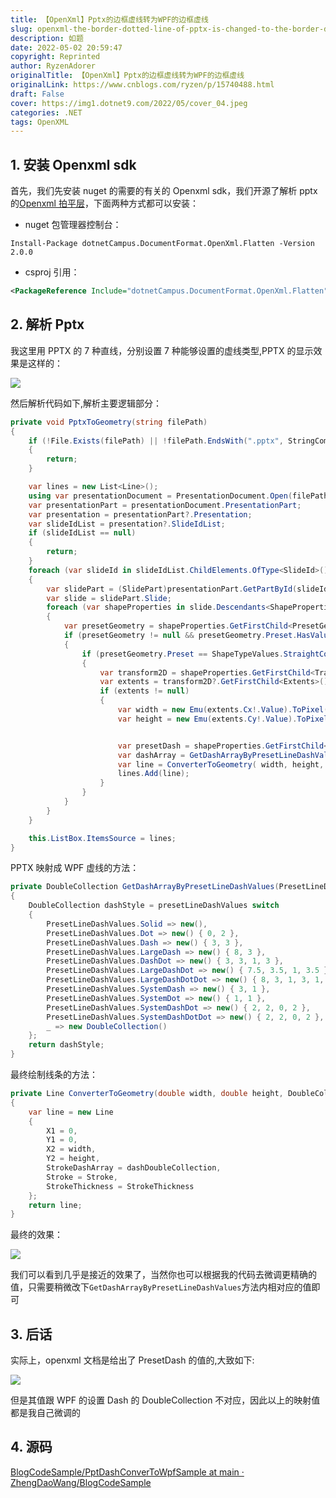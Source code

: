 ```yaml
---
title: 【OpenXml】Pptx的边框虚线转为WPF的边框虚线
slug: openxml-the-border-dotted-line-of-pptx-is-changed-to-the-border-dotted-line-of-WPF
description: 如题
date: 2022-05-02 20:59:47
copyright: Reprinted
author: RyzenAdorer
originalTitle: 【OpenXml】Pptx的边框虚线转为WPF的边框虚线
originalLink: https://www.cnblogs.com/ryzen/p/15740488.html
draft: False
cover: https://img1.dotnet9.com/2022/05/cover_04.jpeg
categories: .NET
tags: OpenXML
---
```


## 1. 安装 Openxml sdk

首先，我们先安装 nuget 的需要的有关的 Openxml sdk，我们开源了解析 pptx 的[Openxml 拍平层](https://github.com/dotnet-campus/DocumentFormat.OpenXml.Extensions)，下面两种方式都可以安装：

- nuget 包管理器控制台：

```shell
Install-Package dotnetCampus.DocumentFormat.OpenXml.Flatten -Version 2.0.0
```

- csproj 引用：

```xml
<PackageReference Include="dotnetCampus.DocumentFormat.OpenXml.Flatten" Version="2.0.0" />
```

## 2. 解析 Pptx

我这里用 PPTX 的 7 种直线，分别设置 7 种能够设置的虚线类型,PPTX 的显示效果是这样的：

![](https://img1.dotnet9.com/2022/05/0401.jpg)

然后解析代码如下,解析主要逻辑部分：

```csharp
private void PptxToGeometry(string filePath)
{
    if (!File.Exists(filePath) || !filePath.EndsWith(".pptx", StringComparison.OrdinalIgnoreCase))
    {
        return;
    }

    var lines = new List<Line>();
    using var presentationDocument = PresentationDocument.Open(filePath, false);
    var presentationPart = presentationDocument.PresentationPart;
    var presentation = presentationPart?.Presentation;
    var slideIdList = presentation?.SlideIdList;
    if (slideIdList == null)
    {
        return;
    }
    foreach (var slideId in slideIdList.ChildElements.OfType<SlideId>())
    {
        var slidePart = (SlidePart)presentationPart.GetPartById(slideId.RelationshipId);
        var slide = slidePart.Slide;
        foreach (var shapeProperties in slide.Descendants<ShapeProperties>())
        {
            var presetGeometry = shapeProperties.GetFirstChild<PresetGeometry>();
            if (presetGeometry != null && presetGeometry.Preset.HasValue)
            {
                if (presetGeometry.Preset == ShapeTypeValues.StraightConnector1)
                {
                    var transform2D = shapeProperties.GetFirstChild<Transform2D>();
                    var extents = transform2D?.GetFirstChild<Extents>();
                    if (extents != null)
                    {
                        var width = new Emu(extents.Cx!.Value).ToPixel().Value;
                        var height = new Emu(extents.Cy!.Value).ToPixel().Value;


                        var presetDash = shapeProperties.GetFirstChild<Outline>()?.GetFirstChild<PresetDash>()?.Val;
                        var dashArray = GetDashArrayByPresetLineDashValues(presetDash);
                        var line = ConverterToGeometry( width, height, dashArray);
                        lines.Add(line);
                    }
                }
            }
        }
    }

    this.ListBox.ItemsSource = lines;
}
```

PPTX 映射成 WPF 虚线的方法：

```csharp
private DoubleCollection GetDashArrayByPresetLineDashValues(PresetLineDashValues presetLineDashValues)
{
    DoubleCollection dashStyle = presetLineDashValues switch
    {
        PresetLineDashValues.Solid => new(),
        PresetLineDashValues.Dot => new() { 0, 2 },
        PresetLineDashValues.Dash => new() { 3, 3 },
        PresetLineDashValues.LargeDash => new() { 8, 3 },
        PresetLineDashValues.DashDot => new() { 3, 3, 1, 3 },
        PresetLineDashValues.LargeDashDot => new() { 7.5, 3.5, 1, 3.5 },
        PresetLineDashValues.LargeDashDotDot => new() { 8, 3, 1, 3, 1, 3 },
        PresetLineDashValues.SystemDash => new() { 3, 1 },
        PresetLineDashValues.SystemDot => new() { 1, 1 },
        PresetLineDashValues.SystemDashDot => new() { 2, 2, 0, 2 },
        PresetLineDashValues.SystemDashDotDot => new() { 2, 2, 0, 2 },
        _ => new DoubleCollection()
    };
    return dashStyle;
}
```

最终绘制线条的方法：

```csharp
private Line ConverterToGeometry(double width, double height, DoubleCollection dashDoubleCollection)
{
    var line = new Line
    {
        X1 = 0,
        Y1 = 0,
        X2 = width,
        Y2 = height,
        StrokeDashArray = dashDoubleCollection,
        Stroke = Stroke,
        StrokeThickness = StrokeThickness
    };
    return line;
}
```

最终的效果：

![](https://img1.dotnet9.com/2022/05/0402.jpg)

我们可以看到几乎是接近的效果了，当然你也可以根据我的代码去微调更精确的值，只需要稍微改下`GetDashArrayByPresetLineDashValues`方法内相对应的值即可

## 3. 后话

实际上，openxml 文档是给出了 PresetDash 的值的,大致如下:

![](https://img1.dotnet9.com/2022/05/0403.jpg)

但是其值跟 WPF 的设置 Dash 的 DoubleCollection 不对应，因此以上的映射值都是我自己微调的

## 4. 源码

[BlogCodeSample/PptDashConverToWpfSample at main · ZhengDaoWang/BlogCodeSample](https://github.com/ZhengDaoWang/BlogCodeSample/tree/main/PptDashConverToWpfSample)
